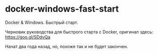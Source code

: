 # docker-windows-fast-start
Docker &amp; Windows. Быстрый старт.

Черновик руководства для быстрого старта с Docker, оригинал здесь:
https://goo.gl/SDdvQa

Начат два года назад, но, похоже так и не будет закончен.
